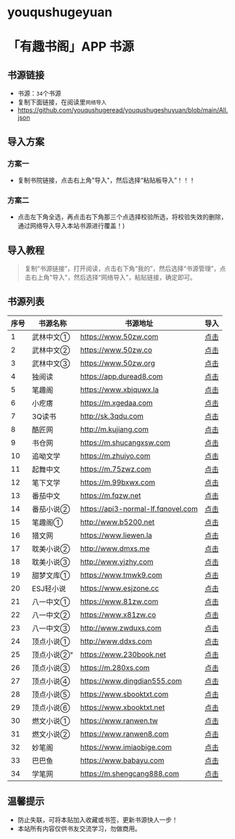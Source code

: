 # youqushugeyuan

# **「有趣书阁」APP 书源** 

## 书源链接

- 书源：`34`个书源
- 复制下面链接，在阅读里`网络导入`
- https://github.com/youqushugeread/youqushugeshuyuan/blob/main/All.json


## 导入方案

### 方案一
- 复制书院链接，点击右上角"导入"，然后选择“粘贴板导入”！！！

### 方案二
- 点击左下角全选，再点击右下角那三个点选择校验所选，将校验失效的删除，通过网络导入导入本站书源进行覆盖！)


## 导入教程

> 复制“书源链接”，打开阅读，点击右下角“我的”，然后选择“书源管理”，点击右上角"导入"，然后选择“网络导入”，粘贴链接，确定即可。

##  书源列表

|序号 | 书源名称  | 书源地址  | 导入 |
| ------------ | ------------ | ------------ | ------------ |
| 1 | 武林中文① | https://www.50zw.com | <a href="https://github.com/youqushugeread/youqushugeshuyuan/blob/main/booksource/武林中文①.json">点击</a>
| 2 | 武林中文② | https://www.50zw.co | <a href="https://github.com/youqushugeread/youqushugeshuyuan/blob/main/booksource/武林中文②.json">点击</a>
| 3 | 武林中文③ | https://www.50zw.org | <a href="https://github.com/youqushugeread/youqushugeshuyuan/blob/main/booksource/武林中文③.json">点击</a>
| 4 | 独阅读 | https://app.duread8.com | <a href="https://github.com/youqushugeread/youqushugeshuyuan/blob/main/booksource/独阅读.json">点击</a>
| 5 | 笔趣阁 | https://www.xbiquwx.la | <a href="https://github.com/youqushugeread/youqushugeshuyuan/blob/main/booksource/笔趣阁.json">点击</a>
| 6 | 小疙瘩 | https://m.xgedaa.com | <a href="https://github.com/youqushugeread/youqushugeshuyuan/blob/main/booksource/小疙瘩.json">点击</a>
| 7 | 3Q读书 | http://sk.3qdu.com | <a href="https://github.com/youqushugeread/youqushugeshuyuan/blob/main/booksource/3Q读书.json">点击</a>
| 8 | 酷匠网 | http://m.kujiang.com | <a href="https://github.com/youqushugeread/youqushugeshuyuan/blob/main/booksource/酷匠网.json">点击</a>
| 9 | 书仓网 | https://m.shucangxsw.com | <a href="https://github.com/youqushugeread/youqushugeshuyuan/blob/main/booksource/书仓网.json">点击</a>
| 10 | 追呦文学 | https://m.zhuiyo.com | <a href="https://github.com/youqushugeread/youqushugeshuyuan/blob/main/booksource/追呦文学.json">点击</a>
| 11 | 起舞中文 | https://m.75zwz.com | <a href="https://github.com/youqushugeread/youqushugeshuyuan/blob/main/booksource/起舞中文.json">点击</a>
| 12 | 笔下文学 | https://m.99bxwx.com | <a href="https://github.com/youqushugeread/youqushugeshuyuan/blob/main/booksource/笔下文学.json">点击</a>
| 13 | 番茄中文 | https://m.fqzw.net | <a href="https://github.com/youqushugeread/youqushugeshuyuan/blob/main/booksource/番茄中文.json">点击</a>
| 14 | 番茄小说② | https://api3-normal-lf.fqnovel.com | <a href="https://github.com/youqushugeread/youqushugeshuyuan/blob/main/booksource/番茄小说②.json">点击</a>
| 15 | 笔趣阁① | http://www.b5200.net | <a href="https://github.com/youqushugeread/youqushugeshuyuan/blob/main/booksource/笔趣阁①.json">点击</a>
| 16 | 猎文网 | https://www.liewen.la | <a href="https://github.com/youqushugeread/youqushugeshuyuan/blob/main/booksource/猎文网.json">点击</a>
| 17 | 耽美小说② | http://www.dmxs.me | <a href="https://github.com/youqushugeread/youqushugeshuyuan/blob/main/booksource/耽美小说②.json">点击</a>
| 18 | 耽美小说③ | http://www.yjzhy.com | <a href="https://github.com/youqushugeread/youqushugeshuyuan/blob/main/booksource/耽美小说③.json">点击</a>
| 19 | 甜梦文库① | https://www.tmwk9.com | <a href="https://github.com/youqushugeread/youqushugeshuyuan/blob/main/booksource/甜梦文库①.json">点击</a>
| 20 | ESJ轻小说 | https://www.esjzone.cc | <a href="https://github.com/youqushugeread/youqushugeshuyuan/blob/main/booksource/ESJ轻小说.json">点击</a>
| 21 | 八一中文① | https://www.81zw.com | <a href="https://github.com/youqushugeread/youqushugeshuyuan/blob/main/booksource/八一中文①.json">点击</a>
| 22 | 八一中文② | https://www.x81zw.co | <a href="https://github.com/youqushugeread/youqushugeshuyuan/blob/main/booksource/八一中文②.json">点击</a>
| 23 | 八一中文③ | http://www.zwduxs.com | <a href="https://github.com/youqushugeread/youqushugeshuyuan/blob/main/booksource/八一中文③.json">点击</a>
| 24 | 顶点小说① | http://www.ddxs.com | <a href="https://github.com/youqushugeread/youqushugeshuyuan/blob/main/booksource/顶点小说①.json">点击</a>
| 25 | 顶点小说②" | https://www.230book.net | <a href="https://github.com/youqushugeread/youqushugeshuyuan/blob/main/booksource/顶点小说②.json">点击</a>
| 26 | 顶点小说③ | https://m.280xs.com | <a href="https://github.com/youqushugeread/youqushugeshuyuan/blob/main/booksource/顶点小说③.json">点击</a>
| 27 | 顶点小说④ | https://www.dingdian555.com | <a href="https://github.com/youqushugeread/youqushugeshuyuan/blob/main/booksource/顶点小说④.json">点击</a>
| 28 | 顶点小说⑤ | https://www.sbooktxt.com | <a href="https://github.com/youqushugeread/youqushugeshuyuan/blob/main/booksource/顶点小说⑤.json">点击</a>
| 29 | 顶点小说⑥ | https://www.xbooktxt.net | <a href="https://github.com/youqushugeread/youqushugeshuyuan/blob/main/booksource/顶点小说⑥.json">点击</a>
| 30 | 燃文小说① | https://www.ranwen.tw | <a href="https://github.com/youqushugeread/youqushugeshuyuan/blob/main/booksource/燃文小说①.json">点击</a>
| 31 | 燃文小说② | https://www.ranwen8.com | <a href="https://github.com/youqushugeread/youqushugeshuyuan/blob/main/booksource/燃文小说②.json">点击</a>
| 32 | 妙笔阁 | https://www.imiaobige.com | <a href="https://github.com/youqushugeread/youqushugeshuyuan/blob/main/booksource/妙笔阁.json">点击</a>
| 33 | 巴巴鱼 | https://www.babayu.com     | <a href="https://github.com/youqushugeread/youqushugeshuyuan/blob/main/booksource/巴巴鱼.json">点击</a>
| 34 | 学笔网 | https://m.shengcang888.com     | <a href="https://github.com/youqushugeread/youqushugeshuyuan/blob/main/booksource/学笔网.json">点击</a>


## 温馨提示

- 防止失联，可将本贴加入收藏或书签，更新书源快人一步！
- 本站所有内容仅供书友交流学习，勿做商用。
    

